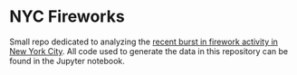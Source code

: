 # NYC Fireworks
Small repo dedicated to analyzing the [recent burst in firework activity in New York City](https://www.nytimes.com/2020/06/19/nyregion/fireworks-every-night-nyc.html). All code used to generate the data in this repository can be found in the Jupyter notebook.
